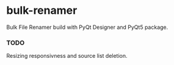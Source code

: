 # bulk-renamer
Bulk File Renamer build with PyQt Designer and PyQt5 package.

### TODO
Resizing responsivness and source list deletion.

